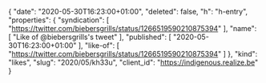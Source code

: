 {
  "date": "2020-05-30T16:23:00+01:00",
  "deleted": false,
  "h": "h-entry",
  "properties": {
    "syndication": [
      "https://twitter.com/biebersgrills/status/1266519590210875394"
    ],
    "name": [
      "Like of @biebersgrills's tweet"
    ],
    "published": [
      "2020-05-30T16:23:00+01:00"
    ],
    "like-of": [
      "https://twitter.com/biebersgrills/status/1266519590210875394"
    ]
  },
  "kind": "likes",
  "slug": "2020/05/kh33u",
  "client_id": "https://indigenous.realize.be"
}
